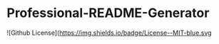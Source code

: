 # Professional-README-Generator
  ![Github License](https://img.shields.io/badge/License--MIT-blue.svg
